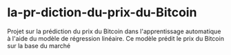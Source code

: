 # la-pr-diction-du-prix-du-Bitcoin
Projet sur la prédiction du prix du Bitcoin dans l'apprentissage automatique à l'aide du modèle de régression linéaire. Ce modèle prédit le prix du Bitcoin sur la base du marché

